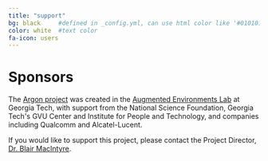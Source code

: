 ```yaml
---
title: "support"
bg: black     #defined in _config.yml, can use html color like '#010101'
color: white  #text color
fa-icon: users
---
```


# Sponsors

The <a href="http://argon.gatech.edu">Argon project</a> was created in the 
<a href="http://ael.gatech.edu/lab">Augmented Environments Lab</a> at Georgia Tech, with support from the 
National Science Foundation, Georgia Tech's GVU Center and Institute for People and Technology, and 
companies including Qualcomm and Alcatel-Lucent.  

If you would like to support this project, please contact the Project Director, 
<a href="mailto:blair@cc.gatech.edu">Dr. Blair MacIntyre</a>.
